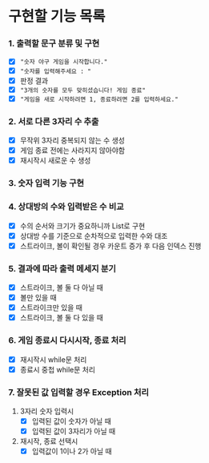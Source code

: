 # 구현할 기능 목록

### 1. 출력할 문구 분류 및 구현

- [x] `"숫자 야구 게임을 시작합니다."`
- [x] `"숫자를 입력해주세요 : "`
- [x] 판정 결과
- [x] `"3개의 숫자를 모두 맞히셨습니다! 게임 종료"`
- [x] `"게임을 새로 시작하려면 1, 종료하려면 2를 입력하세요."`

### 2. 서로 다른 3자리 수 추출

- [x] 무작위 3자리 중복되지 않는 수 생성
- [x] 게임 종료 전에는 사라지지 않아야함
- [x] 재시작시 새로운 수 생성

### 3. 숫자 입력 기능 구현

### 4. 상대방의 수와 입력받은 수 비교

- [x] 수의 순서와 크기가 중요하니까 List로 구현
- [x] 상대방 수를 기준으로 순차적으로 입력한 수와 대조
- [x] 스트라이크, 볼이 확인될 경우 카운트 증가 후 다음 인덱스 진행

### 5. 결과에 따라 출력 메세지 분기

- [x] 스트라이크, 볼 둘 다 아닐 때
- [x] 볼만 있을 때
- [x] 스트라이크만 있을 때
- [x] 스트라이크, 볼 둘 다 있을 때

### 6. 게임 종료시 다시시작, 종료 처리

- [x] 재시작시 while문 처리
- [x] 종료시 중첩 while문 처리

### 7. 잘못된 값 입력할 경우 Exception 처리

1. 3자리 숫자 입력시
    - [x] 입력된 값이 숫자가 아닐 때
    - [x] 입력된 값이 3자리가 아닐 때
2. 재시작, 종료 선택시
    - [x] 입력값이 1이나 2가 아닐 때